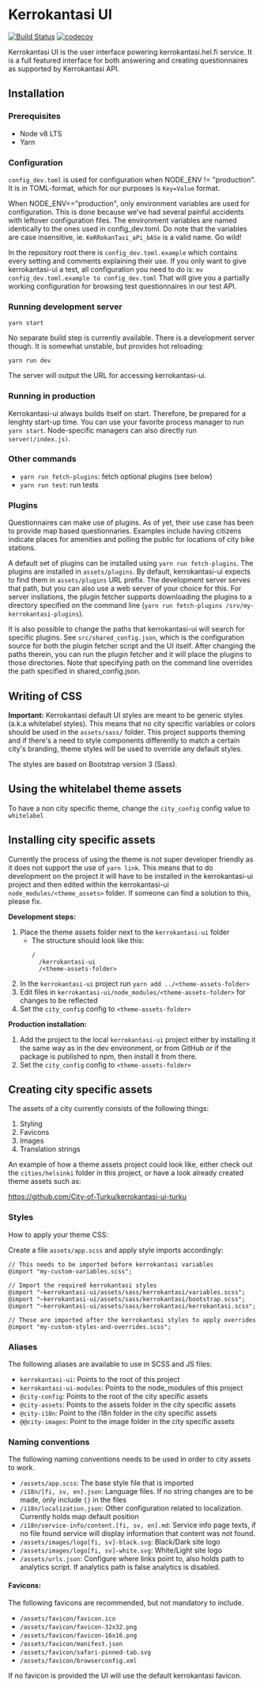 Kerrokantasi UI
===============

[![Build Status](https://travis-ci.org/City-of-Helsinki/kerrokantasi-ui.svg?branch=master)](https://travis-ci.org/City-of-Helsinki/kerrokantasi-ui)
[![codecov](https://codecov.io/gh/City-of-Helsinki/kerrokantasi-ui/branch/master/graph/badge.svg)](https://codecov.io/gh/City-of-Helsinki/kerrokantasi-ui)

Kerrokantasi UI is the user interface powering kerrokantasi.hel.fi service. It
is a full featured interface for both answering and creating questionnaires as
supported by Kerrokantasi API.

## Installation

### Prerequisites

* Node v8 LTS
* Yarn

### Configuration

`config_dev.toml` is used for configuration when NODE_ENV != "production". It
is in TOML-format, which for our purposes is `Key=Value` format.

When NODE_ENV=="production", only environment variables are used for
configuration. This is done because we've had several painful accidents
with leftover configuration files. The environment variables are named
identically to the ones used in config_dev.toml. Do note that the variables
are case insensitive, ie. `KeRRokanTasi_aPi_bASe` is a valid name. Go wild!

In the repository root there is `config_dev.toml.example` which contains
every setting and comments explaining their use. If you only want to give
kerrokantasi-ui a test, all configuration you need to do is:
`mv config_dev.toml.example to config_dev.toml`
That will give you a partially working configuration for browsing test
questionnaires in our test API.

### Running development server

```
yarn start
```
No separate build step is currently available. There is a development server
though. It is somewhat unstable, but provides hot reloading:
```
yarn run dev
```

The server will output the URL for accessing kerrokantasi-ui.

### Running in production

Kerrokantasi-ui always builds itself on start. Therefore, be prepared
for a lenghty start-up time. You can use your favorite
process manager to run `yarn start`. Node-specific managers
can also directly run `server(/index.js)`.

### Other commands

* `yarn run fetch-plugins`: fetch optional plugins (see below)
* `yarn run test`: run tests

### Plugins

Questionnaires can make use of plugins. As of yet, their use case
has been to provide map based questionnaries. Examples include having
citizens indicate places for amenities and polling the public for
locations of city bike stations.

A default set of plugins can be installed using `yarn run fetch-plugins`.
The plugins are installed in `assets/plugins`. By default, kerrokantasi-ui
expects to find them in `assets/plugins` URL prefix. The development server
serves that path, but you can also use a web server of your choice for this.
For server insllations, the plugin fetcher supports downloading the plugins
to a directory specified on the command line (`yarn run fetch-plugins
/srv/my-kerrokantasi-plugins`).

It is also possible to change the paths that kerrokantasi-ui will search for
specific plugins. See `src/shared_config.json`, which is the configuration
source for both the plugin fetcher script and the UI itself. After
changing the paths therein, you can run the plugin fetcher and it will
place the plugins to those directories. Note that specifying path on the
command line overrides the path specified in shared_config.json.

## Writing of CSS

**Important:**
Kerrokantasi default UI styles are meant to be generic styles (a.k.a whitelabel
styles). This means that no city specific variables or colors should be used
in the `assets/sass/` folder. This project supports theming and if there's
a need to style components differently to match a certain city's branding,
theme styles will be used to override any default styles.

The styles are based on Bootstrap version 3 (Sass).

## Using the whitelabel theme assets

To have a non city specific theme, change the `city_config` config value to `whitelabel`

## Installing city specific assets

Currently the process of using the theme is not super developer friendly as it does
not support the use of `yarn link`. This means that to do development on the project
it will have to be installed in the kerrokantasi-ui project and then edited within
the kerrokantasi-ui `node_modules/<theme_assets>` folder. If someone can find
a solution to this, please fix.

**Development steps:**
1. Place the theme assets folder next to the `kerrokantasi-ui` folder
    * The structure should look like this:
      ```
      /
        /kerrokantasi-ui
        /<theme-assets-folder>
      ```
2. In the `kerrokantasi-ui` project run `yarn add ../<theme-assets-folder>`
3. Edit files in `kerrokantasi-ui/node_modules/<theme-assets-folder>` for changes to be reflected
4. Set the `city_config` config to `<theme-assets-folder>`

**Production installation:**
1. Add the project to the local `kerrokantasi-ui` project either by installing it
   the same way as in the dev environment, or from GitHub or if the package is published
   to npm, then install it from there.
2. Set the `city_config` config to `<theme-assets-folder>`

## Creating city specific assets

The assets of a city currently consists of the following things:
1. Styling
2. Favicons
3. Images
4. Translation strings

An example of how a theme assets project could look like, either check out the `cities/helsinki`
folder in this project, or have a look already created theme assets such as:

https://github.com/City-of-Turku/kerrokantasi-ui-turku

### Styles
How to apply your theme CSS:

Create a file `assets/app.scss` and apply style imports accordingly:
```
// This needs to be imported before kerrokantasi variables
@import "my-custom-variables.scss";

// Import the required kerrokantasi styles
@import "~kerrokantasi-ui/assets/sass/kerrokantasi/variables.scss";
@import "~kerrokantasi-ui/assets/sass/kerrokantasi/bootstrap.scss";
@import "~kerrokantasi-ui/assets/sass/kerrokantasi/kerrokantasi.scss";

// These are imported after the kerrokantasi styles to apply overrides
@import "my-custom-styles-and-overrides.scss";
```

### Aliases
The following aliases are available to use in SCSS and JS files:
* `kerrokantasi-ui`: Points to the root of this project
* `kerrokantasi-ui-modules`: Points to the node_modules of this project
* `@city-config`: Points to the root of the city specific assets
* `@city-assets`: Points to the assets folder in the city specific assets
* `@city-i18n`: Point to the i18n folder in the city specific assets
* `@@city-images`: Point to the image folder in the city specific assets

### Naming conventions
The following naming conventions needs to be used in order to city assets to
work.

* `/assets/app.scss`: The base style file that is imported
* `/i18n/[fi, sv, en].json`: Language files. If no string changes are to be made, only include `{}` in the files
* `/i18n/localization.json`: Other configuration related to localization. Currently holds map default position
* `/i18n/service-info/content.[fi, sv, en].md`: Service info page texts, if no file found service will display 
information that content was not found.
* `/assets/images/logo[fi, sv]-black.svg`: Black/Dark site logo
* `/assets/images/logo[fi, sv]-white.svg`: White/Light site logo
* `/assets/urls.json`: Configure where links point to, also holds path to analytics script. If analytics path is
false analytics is disabled.

#### Favicons:
The following favicons are recommended, but not mandatory to include.

* `/assets/favicon/favicon.ico`
* `/assets/favicon/favicon-32x32.png`
* `/assets/favicon/favicon-16x16.png`
* `/assets/favicon/manifest.json`
* `/assets/favicon/safari-pinned-tab.svg`
* `/assets/favicon/browserconfig.xml`

If no favicon is provided the UI will use the default kerrokantasi favicon.
